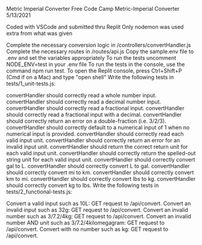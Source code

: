 Metric Imperial Converter
Free Code Camp Metric-Imperial Converter 5/13/2021

Coded with VSCode and submitted thru Replit
Only nodemon was used extra from what was given

Complete the necessary conversion logic in /controllers/convertHandler.js
Complete the necessary routes in /routes/api.js
Copy the sample.env file to .env and set the variables appropriately
To run the tests uncomment NODE_ENV=test in your .env file
To run the tests in the console, use the command npm run test. To open the Replit console, press Ctrl+Shift+P (Cmd if on a Mac) and type "open shell"
Write the following tests in tests/1_unit-tests.js:

convertHandler should correctly read a whole number input.
convertHandler should correctly read a decimal number input.
convertHandler should correctly read a fractional input.
convertHandler should correctly read a fractional input with a decimal.
convertHandler should correctly return an error on a double-fraction (i.e. 3/2/3).
convertHandler should correctly default to a numerical input of 1 when no numerical input is provided.
convertHandler should correctly read each valid input unit.
convertHandler should correctly return an error for an invalid input unit.
convertHandler should return the correct return unit for each valid input unit.
convertHandler should correctly return the spelled-out string unit for each valid input unit.
convertHandler should correctly convert gal to L.
convertHandler should correctly convert L to gal.
convertHandler should correctly convert mi to km.
convertHandler should correctly convert km to mi.
convertHandler should correctly convert lbs to kg.
convertHandler should correctly convert kg to lbs.
Write the following tests in tests/2_functional-tests.js:

Convert a valid input such as 10L: GET request to /api/convert.
Convert an invalid input such as 32g: GET request to /api/convert.
Convert an invalid number such as 3/7.2/4kg: GET request to /api/convert.
Convert an invalid number AND unit such as 3/7.2/4kilomegagram: GET request to /api/convert.
Convert with no number such as kg: GET request to /api/convert.
